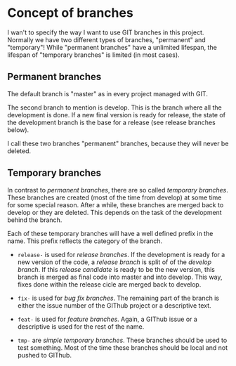# Concept of branches

I wan't to specify the way I want to use GIT branches in this project.
Normally we have two different types of branches, "permanent" and "temporary"!
While "permanent branches" have a unlimited lifespan, the lifespan of
"temporary branches" is limited (in most cases).


## Permanent branches

The default branch is "master" as in every project managed with GIT.

The second branch to mention is develop. This is the branch where all the
development is done. If a new final version is ready for release, the state
of the development branch is the base for a release (see release branches below).

I call these two branches "permanent" branches, because they will never be
deleted.


## Temporary branches

In contrast to *permanent branches*, there are so called *temporary
branches*. These branches are created (most of the time from develop) at some
time for some special reason. After a while, these branches are merged back
to develop or they are deleted. This depends on the task of the development
behind the branch.

Each of these temporary branches will have a well defined prefix in the name.
This prefix reflects the category of the branch.

* ``release-`` is used for *release branches*. If the development is
ready for a new version of the code, a *release branch* is split of of the
*develop branch*. If this *release candidate* is ready to be the new
version, this branch is merged as final code into master and into develop.
This way, fixes done within the release cicle are merged back to develop.

* ``fix-`` is used for *bug fix branches*. The remaining part of the branch
is either the issue number of the GIThub project or a descriptive text.

* ``feat-`` is used for *feature branches*. Again, a GIThub issue or a
descriptive is used for the rest of the name.

* ``tmp-`` are *simple temporary branches*. These branches should be used to
test something. Most of the time these branches should be local and not
pushed to GIThub.
